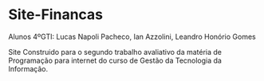 # Site-Financas

Alunos 4ºGTI:
Lucas Napoli Pacheco,
 Ian Azzolini,
 Leandro Honório Gomes

Site Construido para o segundo trabalho avaliativo da matéria de Programação para internet do curso de Gestão da Tecnologia da Informação.
